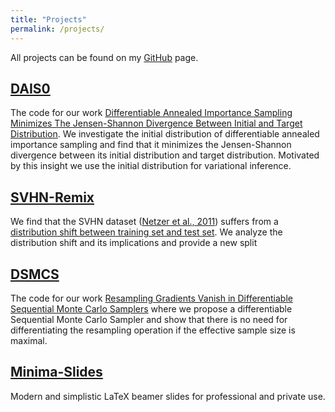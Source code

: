 ```yaml
---
title: "Projects"
permalink: /projects/
---
```


All projects can be found on my [GitHub](https://github.com/jzenn) page.

## [DAIS0](/projects/dais0)
The code for our work [Differentiable Annealed Importance Sampling Minimizes The Jensen-Shannon Divergence Between Initial and Target Distribution](https://arxiv.org/abs/2405.14840). We investigate the initial distribution of differentiable annealed importance sampling and find that it minimizes the Jensen-Shannon divergence between its initial distribution and target distribution.
Motivated by this insight we use the initial distribution for variational inference.

## [SVHN-Remix](/svhn-remix)
We find that the SVHN dataset ([Netzer et al., 2011](http://ufldl.stanford.edu/housenumbers/nips2011_housenumbers.pdf)) suffers from a [distribution shift between training set and test set](https://arxiv.org/abs/2312.02168). 
We analyze the distribution shift and its implications and provide a new split

## [DSMCS](/projects/dsmcs)
The code for our work [Resampling Gradients Vanish in Differentiable Sequential Monte Carlo Samplers](https://arxiv.org/abs/2304.14390) where we propose a differentiable Sequential Monte Carlo Sampler and show that there is no need for differentiating the resampling operation if the effective sample size is maximal.

## [Minima-Slides](/projects/minima-slides)
Modern and simplistic LaTeX beamer slides for professional and private use.
